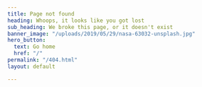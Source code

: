 ```yaml
---
title: Page not found
heading: Whoops, it looks like you got lost
sub_heading: We broke this page, or it doesn't exist
banner_image: "/uploads/2019/05/29/nasa-63032-unsplash.jpg"
hero_button:
  text: Go home
  href: "/"
permalink: "/404.html"
layout: default

---
```

